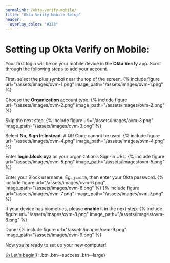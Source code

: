 ```yaml
---
permalink: /okta-verify-mobile/
title: "Okta Verify Mobile Setup"
header:
  overlay_color: "#333"
---
```

# Setting up Okta Verify on Mobile:

Your first login will be on your mobile device in the __Okta Verify__ app. Scroll through the following steps to add your account.

First, select the plus symbol near the top of the screen.
{% include figure url="/assets/images/ovm-1.png" image_path="/assets/images/ovm-1.png"  %}

Choose the __Organization__ account type.
{% include figure url="/assets/images/ovm-2.png" image_path="/assets/images/ovm-2.png"  %}

Skip the next step.
{% include figure url="/assets/images/ovm-3.png" image_path="/assets/images/ovm-3.png"  %}

Select __No, Sign In Instead__. A QR Code cannot be used.
{% include figure url="/assets/images/ovm-4.png" image_path="/assets/images/ovm-4.png"  %}

Enter __login.block.xyz__ as your organization’s Sign-in URL.
{% include figure url="/assets/images/ovm-5.png" image_path="/assets/images/ovm-5.png"  %}

Enter your Block username: Eg. `jsmith`, then enter your Okta password.
{% include figure url="/assets/images/ovm-6.png" image_path="/assets/images/ovm-6.png"  %}
{% include figure url="/assets/images/ovm-7.png" image_path="/assets/images/ovm-7.png"  %}

If your device has biometrics, please __enable__ it in the next step.
{% include figure url="/assets/images/ovm-8.png" image_path="/assets/images/ovm-8.png"  %}

Done!
{% include figure url="/assets/images/ovm-9.png" image_path="/assets/images/ovm-9.png"  %}

Now you’re ready to set up your new computer!

[👍  Let's begin!](/os){: .btn .btn--success .btn--large}
